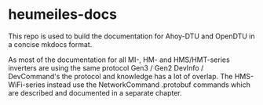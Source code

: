 # heumeiles-docs

This repo is used to build the documentation for Ahoy-DTU and OpenDTU in a concise mkdocs format.

As most of the documentation for all MI-, HM- and HMS/HMT-series inverters are using the same protocol Gen3 / Gen2 DevInfo / DevCommand's the protocol and knowledge has a lot of overlap.
The HMS-WiFi-series instead use the NetworkCommand .protobuf commands which are described and documented in a separate chapter.
